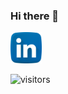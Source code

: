 ### Hi there 👋

[<img src="linkedin.png" width="50">](https://www.linkedin.com/in/davidjacobsen1/)


![visitors](https://visitor-badge.glitch.me/badge?page_id=davejacobsen.davejacobsen)
